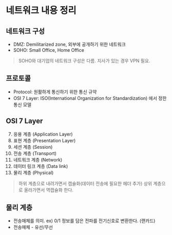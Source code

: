 # 네트워크 내용 정리
## 네트워크 구성
- DMZ: Demilitarized zone, 외부에 공개하기 위한 네트워크
- SOHO: Small Office, Home Office
> SOHO와 대기업의 네트워크 구성은 다름. 지사가 있는 경우 VPN 필요.
## 프로토콜
- Protocol: 원활하게 통신하기 위한 통신 규약
- OSI 7 Layer: ISO(International Organization for Standardization) 에서 정한 통신 모델
## OSI 7 Layer
7. 응용 계층 (Application Layer)
6. 표현 계층 (Presentation Layer)
5. 세션 계층 (Session)
4. 전송 계층 (Transport)
3. 네트워크 계층 (Network)
2. 데이터 링크 계층 (Data link)
1. 물리 계층 (Physical)
> 하위 계층으로 내려가면서 캡슐화(데이터 전송에 필요한 헤더 추가)
> 상위 계층으로 올라가면서 역캡슐화 한다.
## 물리 계층
- 전송매체를 의미. ex) 0/1 정보를 담은 전파를 전기신호로 변환한다. (랜카드)
- 전송매체 - 유선/무선